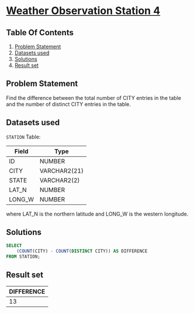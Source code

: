 # [Weather Observation Station 4](https://www.hackerrank.com/challenges/weather-observation-station-4/)

## Table Of Contents
1. [Problem Statement]()
2. [Datasets used]()
3. [Solutions]()
4. [Result set]()

## Problem Statement

Find the difference between the total number of CITY entries in the table and the number of distinct CITY entries in the table.

## Datasets used

```STATION``` Table:

| Field  | Type         |
|--------|--------------|
| ID     | NUMBER       |
| CITY   | VARCHAR2(21) |
| STATE  | VARCHAR2(2)  |
| LAT_N  | NUMBER       |
| LONG_W | NUMBER       |

where LAT_N is the northern latitude and LONG_W is the western longitude.

## Solutions

```sql
SELECT 
    (COUNT(CITY) - COUNT(DISTINCT CITY)) AS DIFFERENCE
FROM STATION;
```

## Result set

| DIFFERENCE   |
| ------------ |
| 13 |